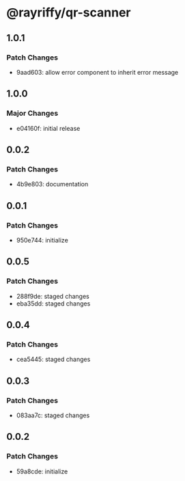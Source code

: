 # @rayriffy/qr-scanner

## 1.0.1

### Patch Changes

- 9aad603: allow error component to inherit error message

## 1.0.0

### Major Changes

- e04160f: initial release

## 0.0.2

### Patch Changes

- 4b9e803: documentation

## 0.0.1

### Patch Changes

- 950e744: initialize

## 0.0.5

### Patch Changes

- 288f9de: staged changes
- eba35dd: staged changes

## 0.0.4

### Patch Changes

- cea5445: staged changes

## 0.0.3

### Patch Changes

- 083aa7c: staged changes

## 0.0.2

### Patch Changes

- 59a8cde: initialize
